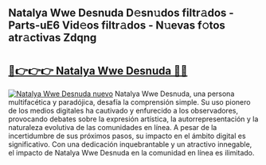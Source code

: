 ## Natalya Wwe Desnuda D𝚎sn𝚞dos filtr𝚊dos - Parts-uE6 Vid𝚎os filtr𝚊dos - N𝚞evas f𝚘tos atr𝚊ctivas Zdqng

# <h2><a href="http://mb6sva.tromn.icu/?c=Natalya+Wwe+Desnuda">🔗👉👉👉 Natalya Wwe Desnuda 🔗🔗</a></h2>

[![Natalya Wwe Desnuda nuevo](https://i.imgur.com/pEAQMta.gif)](http://mb6sva.tromn.icu/?c=Natalya+Wwe+Desnuda)
Natalya Wwe Desnuda, una persona multifacética y paradójica, desafía la comprensión simple. Su uso pionero de los medios digitales ha cautivado y enfurecido a los observadores, provocando debates sobre la expresión artística, la autorrepresentación y la naturaleza evolutiva de las comunidades en línea. A pesar de la incertidumbre de sus próximos pasos, su impacto en el ámbito digital es significativo. Con una dedicación inquebrantable y un atractivo innegable, el impacto de Natalya Wwe Desnuda en la comunidad en línea es ilimitado.
